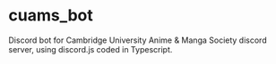# cuams_bot
Discord bot for Cambridge University Anime &amp; Manga Society discord server, using discord.js coded in Typescript.
